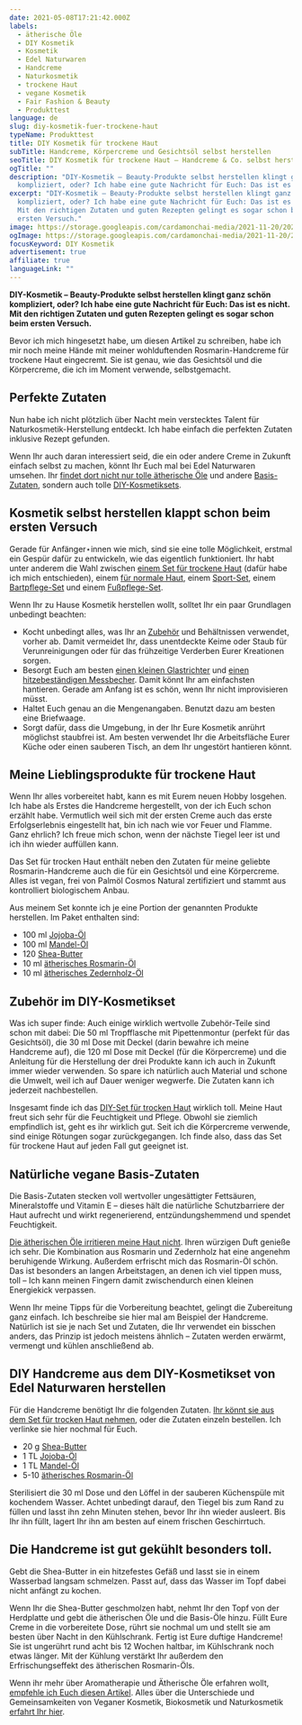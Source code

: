 ```yaml
---
date: 2021-05-08T17:21:42.000Z
labels:
  - ätherische Öle
  - DIY Kosmetik
  - Kosmetik
  - Edel Naturwaren
  - Handcreme
  - Naturkosmetik
  - trockene Haut
  - vegane Kosmetik
  - Fair Fashion & Beauty
  - Produkttest
language: de
slug: diy-kosmetik-fuer-trockene-haut
typeName: Produkttest
title: DIY Kosmetik für trockene Haut
subTitle: Handcreme, Körpercreme und Gesichtsöl selbst herstellen
seoTitle: DIY Kosmetik für trockene Haut – Handcreme & Co. selbst herstellen
ogTitle: ""
description: "DIY-Kosmetik – Beauty-Produkte selbst herstellen klingt ganz schön
  kompliziert, oder? Ich habe eine gute Nachricht für Euch: Das ist es nicht."
excerpt: "DIY-Kosmetik – Beauty-Produkte selbst herstellen klingt ganz schön
  kompliziert, oder? Ich habe eine gute Nachricht für Euch: Das ist es nicht.
  Mit den richtigen Zutaten und guten Rezepten gelingt es sogar schon beim
  ersten Versuch."
image: https://storage.googleapis.com/cardamonchai-media/2021-11-20/2021-05-2021-05-08-rosmarin-handcreme-diy-1titelbild-jpg-imagine-a8a898_6e7151_1440_1080/640.webp
ogImage: https://storage.googleapis.com/cardamonchai-media/2021-11-20/2021-05-diy-kosmetik-2-jpg-imagine-f8f8f8_928e78_1200_628/640.webp
focusKeyword: DIY Kosmetik
advertisement: true
affiliate: true
languageLink: ""
---
```


**DIY-Kosmetik – Beauty-Produkte selbst herstellen klingt ganz schön kompliziert, oder? Ich habe eine gute Nachricht für Euch: Das ist es nicht. Mit den richtigen Zutaten und guten Rezepten gelingt es sogar schon beim ersten Versuch.**

Bevor ich mich hingesetzt habe, um diesen Artikel zu schreiben, habe ich mir noch meine Hände mit meiner wohlduftenden Rosmarin-Handcreme für trockene Haut eingecremt. Sie ist genau, wie das Gesichtsöl und die Körpercreme, die ich im Moment verwende, selbstgemacht.

## Perfekte Zutaten

Nun habe ich nicht plötzlich über Nacht mein verstecktes Talent für Naturkosmetik-Herstellung entdeckt. Ich habe einfach die perfekten Zutaten inklusive Rezept gefunden.

Wenn Ihr auch daran interessiert seid, die ein oder andere Creme in Zukunft einfach selbst zu machen, könnt Ihr Euch mal bei Edel Naturwaren umsehen. Ihr [findet dort nicht nur tolle ätherische Öle](/2021/03/aromatherapie/) und andere [Basis-Zutaten](https://t.adcell.com/p/click?promoId=252519&slotId=80259&param0=https%3A%2F%2Fwww.edel-naturwaren.de%2Fcollections%2Falle-basisprodukte), sondern auch tolle [DIY-Kosmetiksets](https://t.adcell.com/p/click?promoId=252519&slotId=80259&param0=https%3A%2F%2Fwww.edel-naturwaren.de%2Fcollections%2Fdiy-sets).

## Kosmetik selbst herstellen klappt schon beim ersten Versuch

Gerade für Anfänger⋆innen wie mich, sind sie eine tolle Möglichkeit, erstmal ein Gespür dafür zu entwickeln, wie das eigentlich funktioniert. Ihr habt unter anderem die Wahl zwischen [einem Set für trockene Haut](https://t.adcell.com/p/click?promoId=252519&slotId=80259&param0=https%3A%2F%2Fwww.edel-naturwaren.de%2Fcollections%2Fdiy-sets%2Fproducts%2Fdiy-set-fur-trockene-haut) (dafür habe ich mich entschieden), einem [für normale Haut](https://t.adcell.com/p/click?promoId=252519&slotId=80259&param0=https%3A%2F%2Fwww.edel-naturwaren.de%2Fcollections%2Fdiy-sets%2Fproducts%2Fdiy-set-fur-normale-haut), einem [Sport-Set](https://t.adcell.com/p/click?promoId=252519&slotId=80259&param0=https%3A%2F%2Fwww.edel-naturwaren.de%2Fcollections%2Fdiy-sets%2Fproducts%2Fdiy-set-sport), einem [Bartpflege-Set](https://t.adcell.com/p/click?promoId=252519&slotId=80259&param0=https%3A%2F%2Fwww.edel-naturwaren.de%2Fcollections%2Fdiy-sets%2Fproducts%2Fdiy-set-bartpflege) und einem [Fußpflege-Set](https://t.adcell.com/p/click?promoId=252519&slotId=80259&param0=https%3A%2F%2Fwww.edel-naturwaren.de%2Fcollections%2Fdiy-sets%2Fproducts%2Fdiy-set-fusspflege).

Wenn Ihr zu Hause Kosmetik herstellen wollt, solltet Ihr ein paar Grundlagen unbedingt beachten:

- Kocht unbedingt alles, was Ihr an [Zubehör](https://t.adcell.com/p/click?promoId=252519&slotId=80259&param0=https%3A%2F%2Fwww.edel-naturwaren.de%2Fcollections%2Fzubehor) und Behältnissen verwendet, vorher ab. Damit vermeidet Ihr, dass unentdeckte Keime oder Staub für Verunreinigungen oder für das frühzeitige Verderben Eurer Kreationen sorgen.
- Besorgt Euch am besten [einen kleinen Glastrichter](https://t.adcell.com/p/click?promoId=252519&slotId=80259&param0=https%3A%2F%2Fwww.edel-naturwaren.de%2Fcollections%2Fzubehor%2Fproducts%2Fedels-trichter) und [einen hitzebeständigen Messbecher](https://t.adcell.com/p/click?promoId=252519&slotId=80259&param0=https%3A%2F%2Fwww.edel-naturwaren.de%2Fcollections%2Fzubehor%2Fproducts%2Fedels-minimessbecher). Damit könnt Ihr am einfachsten hantieren. Gerade am Anfang ist es schön, wenn Ihr nicht improvisieren müsst.
- Haltet Euch genau an die Mengenangaben. Benutzt dazu am besten eine Briefwaage.
- Sorgt dafür, dass die Umgebung, in der Ihr Eure Kosmetik anrührt möglichst staubfrei ist. Am besten verwendet Ihr die Arbeitsfläche Eurer Küche oder einen sauberen Tisch, an dem Ihr ungestört hantieren könnt.

<Gallery name="diy-kosmetik-edel-naturwaren-2" />

## Meine Lieblingsprodukte für trockene Haut

Wenn Ihr alles vorbereitet habt, kann es mit Eurem neuen Hobby losgehen. Ich habe als Erstes die Handcreme hergestellt, von der ich Euch schon erzählt habe. Vermutlich weil sich mit der ersten Creme auch das erste Erfolgserlebnis eingestellt hat, bin ich nach wie vor Feuer und Flamme. Ganz ehrlich? Ich freue mich schon, wenn der nächste Tiegel leer ist und ich ihn wieder auffüllen kann.

Das Set für trocken Haut enthält neben den Zutaten für meine geliebte Rosmarin-Handcreme auch die für ein Gesichtsöl und eine Körpercreme. Alles ist vegan, frei von Palmöl Cosmos Natural zertifiziert und stammt aus kontrolliert biologischem Anbau.

Aus meinem Set konnte ich je eine Portion der genannten Produkte herstellen. Im Paket enthalten sind:

- 100 ml [Jojoba-Öl](https://t.adcell.com/p/click?promoId=252519&slotId=80259&param0=https%3A%2F%2Fwww.edel-naturwaren.de%2Fcollections%2Fbasisprodukte%2Fproducts%2Fedels-jojoba-ol-100ml)
- 100 ml [Mandel-Öl](https://t.adcell.com/p/click?promoId=252519&slotId=80259&param0=https%3A%2F%2Fwww.edel-naturwaren.de%2Fcollections%2Fbasisprodukte%2Fproducts%2Fedels-mandel-ol-100ml)
- 120 [Shea-Butter](https://t.adcell.com/p/click?promoId=252519&slotId=80259&param0=https%3A%2F%2Fwww.edel-naturwaren.de%2Fcollections%2Fbasisprodukte%2Fproducts%2Fedels-shea-butter-120-ml)
- 10 ml [ätherisches Rosmarin-Öl](https://t.adcell.com/p/click?promoId=252519&slotId=80259&param0=https%3A%2F%2Fwww.edel-naturwaren.de%2Fcollections%2Fatherische-ole%2Fproducts%2Fatherisches-rosmarin-ol-10ml)
- 10 ml [ätherisches Zedernholz-Öl](https://t.adcell.com/p/click?promoId=252519&slotId=80259&param0=https%3A%2F%2Fwww.edel-naturwaren.de%2Fcollections%2Fatherische-ole%2Fproducts%2Fatherisches-zedernholz-ol-10ml)

## Zubehör im DIY-Kosmetikset

Was ich super finde: Auch einige wirklich wertvolle Zubehör-Teile sind schon mit dabei: Die 50 ml Tropfflasche mit Pipettenmontur (perfekt für das Gesichtsöl), die 30 ml Dose mit Deckel (darin bewahre ich meine Handcreme auf), die 120 ml Dose mit Deckel (für die Körpercreme) und die Anleitung für die Herstellung der drei Produkte kann ich auch in Zukunft immer wieder verwenden. So spare ich natürlich auch Material und schone die Umwelt, weil ich auf Dauer weniger wegwerfe. Die Zutaten kann ich jederzeit nachbestellen.

Insgesamt finde ich das [DIY-Set für trocken Haut](https://t.adcell.com/p/click?promoId=252519&slotId=80259&param0=https%3A%2F%2Fwww.edel-naturwaren.de%2Fcollections%2Fdiy-sets%2Fproducts%2Fdiy-set-fur-trockene-haut) wirklich toll. Meine Haut freut sich sehr für die Feuchtigkeit und Pflege. Obwohl sie ziemlich empfindlich ist, geht es ihr wirklich gut. Seit ich die Körpercreme verwende, sind einige Rötungen sogar zurückgegangen. Ich finde also, dass das Set für trockene Haut auf jeden Fall gut geeignet ist.

## Natürliche vegane Basis-Zutaten

Die Basis-Zutaten stecken voll wertvoller ungesättigter Fettsäuren, Mineralstoffe und Vitamin E – dieses hält die natürliche Schutzbarriere der Haut aufrecht und wirkt regenerierend, entzündungshemmend und spendet Feuchtigkeit.

[Die ätherischen Öle irritieren meine Haut nicht](/2021/03/aromatherapie/). Ihren würzigen Duft genieße ich sehr. Die Kombination aus Rosmarin und Zedernholz hat eine angenehm beruhigende Wirkung. Außerdem erfrischt mich das Rosmarin-Öl schön. Das ist besonders an langen Arbeitstagen, an denen ich viel tippen muss, toll – Ich kann meinen Fingern damit zwischendurch einen kleinen Energiekick verpassen.

Wenn Ihr meine Tipps für die Vorbereitung beachtet, gelingt die Zubereitung ganz einfach. Ich beschreibe sie hier mal am Beispiel der Handcreme. Natürlich ist sie je nach Set und Zutaten, die Ihr verwendet ein bisschen anders, das Prinzip ist jedoch meistens ähnlich – Zutaten werden erwärmt, vermengt und kühlen anschließend ab.

## DIY Handcreme aus dem DIY-Kosmetikset von Edel Naturwaren herstellen

Für die Handcreme benötigt Ihr die folgenden Zutaten. [Ihr könnt sie aus dem Set für trocken Haut nehmen](https://t.adcell.com/p/click?promoId=252519&slotId=80259&param0=https%3A%2F%2Fwww.edel-naturwaren.de%2Fcollections%2Fdiy-sets%2Fproducts%2Fdiy-set-fur-trockene-haut), oder die Zutaten einzeln bestellen. Ich verlinke sie hier nochmal für Euch.

- 20 g [Shea-Butter](https://t.adcell.com/p/click?promoId=252519&slotId=80259&param0=https%3A%2F%2Fwww.edel-naturwaren.de%2Fcollections%2Fbasisprodukte%2Fproducts%2Fedels-shea-butter-120-ml)
- 1 TL [Jojoba-Öl](https://t.adcell.com/p/click?promoId=252519&slotId=80259&param0=https%3A%2F%2Fwww.edel-naturwaren.de%2Fcollections%2Fbasisprodukte%2Fproducts%2Fedels-jojoba-ol-100ml)
- 1 TL [Mandel-Öl](https://t.adcell.com/p/click?promoId=252519&slotId=80259&param0=https%3A%2F%2Fwww.edel-naturwaren.de%2Fcollections%2Fbasisprodukte%2Fproducts%2Fedels-mandel-ol-100ml)
- 5-10 [ätherisches Rosmarin-Öl](https://t.adcell.com/p/click?promoId=252519&slotId=80259&param0=https%3A%2F%2Fwww.edel-naturwaren.de%2Fcollections%2Fatherische-ole%2Fproducts%2Fatherisches-rosmarin-ol-10ml)

Sterilisiert die 30 ml Dose und den Löffel in der sauberen Küchenspüle mit kochendem Wasser. Achtet unbedingt darauf, den Tiegel bis zum Rand zu füllen und lasst ihn zehn Minuten stehen, bevor Ihr ihn wieder ausleert. Bis Ihr ihn füllt, lagert Ihr ihn am besten auf einem frischen Geschirrtuch.

## Die Handcreme ist gut gekühlt besonders toll.

Gebt die Shea-Butter in ein hitzefestes Gefäß und lasst sie in einem Wasserbad langsam schmelzen. Passt auf, dass das Wasser im Topf dabei nicht anfängt zu kochen.

Wenn Ihr die Shea-Butter geschmolzen habt, nehmt Ihr den Topf von der Herdplatte und gebt die ätherischen Öle und die Basis-Öle hinzu. Füllt Eure Creme in die vorbereitete Dose, rührt sie nochmal um und stellt sie am besten über Nacht in den Kühlschrank. Fertig ist Eure duftige Handcreme! Sie ist ungerührt rund acht bis 12 Wochen haltbar, im Kühlschrank noch etwas länger. Mit der Kühlung verstärkt Ihr außerdem den Erfrischungseffekt des ätherischen Rosmarin-Öls.

<Gallery name="diy-kosmetik-edel-naturwaren-1" />

Wenn ihr mehr über Aromatherapie und Ätherische Öle erfahren wollt, [empfehle ich Euch diesen Artikel](/2021/03/aromatherapie/). Alles über die Unterschiede und Gemeinsamkeiten von Veganer Kosmetik, Biokosmetik und Naturkosmetik [erfahrt Ihr hier](/2018/03/vegane-kosmetik-und-naturkosmetik/).
